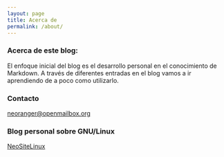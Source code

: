 ```yaml
---
layout: page
title: Acerca de
permalink: /about/
---
```


### Acerca de este blog: 

El enfoque inicial del blog es el desarrollo personal en el conocimiento de Markdown. A través de diferentes entradas en el blog vamos a ir aprendiendo de a poco como utilizarlo.

### Contacto

[neoranger@openmailbox.org](mailto:neoranger@openmailbox.org)

### Blog personal sobre GNU/Linux
[NeoSiteLinux](https://www.neositelinux.com)
